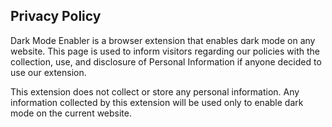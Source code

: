 ## Privacy Policy

Dark Mode Enabler is a browser extension that enables dark mode on any website. This page is used to inform visitors regarding our policies with the collection, use, and disclosure of Personal Information if anyone decided to use our extension.

This extension does not collect or store any personal information. Any information collected by this extension will be used only to enable dark mode on the current website.
